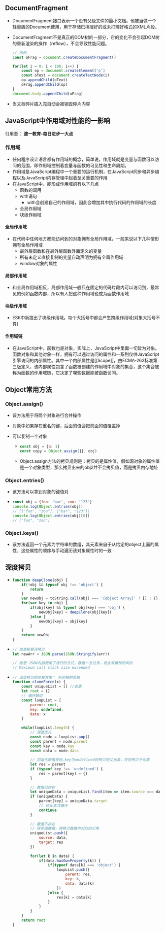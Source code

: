 ## DocumentFragment

* DocumentFragment接口表示一个没有父级文件的最小文档。他被当做一个轻量版的Document使用，用于存储已排版好的或未打理好格式的XML片段。

* DocumentFragment不是真正的DOM树的一部分，它的变化不会引起DOM树的重新渲染的操作（reflow），不会导致性能问题。

  ```javascript
  // 示例
  const oFrag = document.createDocumentFragment()
  
  for(let i = 0; i < 100; i++) {
      const op = document.createElement('p')
      const oText = document.createTextNode(i)
      op.appendChild(oText)
      oFrag.appendChild(op)
  }
  document.body.appendChild(oFrag)
  ```

* 当文档碎片插入完自动会被销毁碎片内容

## JavaScript中作用域对性能的一影响

引用至： **渡一教育-每日进步一大点**

### 作用域

* 任何程序设计语言都有作用域的概念，简单说，作用域就是变量与函数可以访问的范围，即作用域控制着变量与函数的可见性和生命周期。
* 作用域是JavaScript编程中一个重要的运行机制，在JavaScript同步和异步编程以及JavaScript内存管理中起着至关重要的作用
* 在JavaScript中，能形成作用域的有以下几点
  * 函数的调用
  * with语句
    * with会创建自己的作用域，因此会增加其中执行代码的作用域的长度
  * 全局作用域
  * 块级作用域

#### 全局作用域

* 在代码中任何地方都能访问到的对象拥有全局作用域，一般来说以下几种情形拥有全局作用域
  * 最外层函数和在最外层函数外面定义的变量
  * 所有未定义直接复制的变量自动声明为拥有全局作用域
  * window对象的属性

#### 局部作用域

* 和全局作用域相反，局部作用域一般只在固定的代码片段内可以访问到，最常见的例如函数内部，所以有人把这种作用域也成为函数作用域

#### 块级作用域

* ES6中新提出了块级作用域。每个大括号中都会产生跨级作用域(对象大括号不算)

#### 作用域链

* 在JavaScript中，函数也是对象，实际上，JavaScript中里面一切皆为对象。函数对象和其他对象一样，拥有可以通过访问的属性和一系列仅供JavaScript引擎访问的内部属性。其中一个内部属性是[[Scope]]，由ECMA-262标准第三版定义，该内部属性包含了函数被创建的作用域中对象的集合，这个集合被称为函数的作用域链，它决定了哪些数据能被函数访问。

## Object常用方法

### Object.assign()

* 该方法用于将两个对象进行合并操作

* 对象中如果存在重名的键，后面的值会把前面的值覆盖掉

* 可以复制一个对象

  * ```javascript
    const obj = {a: 1}
    const copy = Object.assign({}, obj)
    ```

  * Object.assign方法的拷贝规则是：拷贝的是属性值，假如源对象的属性值是一个对象类型，那么拷贝出来的obj2并不会拷贝值，而是拷贝内存地址

### Object.entries()

* 该方法可以拿到对象的键值对

* ```javascript
  const obj = {foo: 'bar', zoo: '123'}
  console.log(Object.entries(obj))
  // [["foo", "zoo"], ["bar", "123"]]
  console.log(Object.entries(obj)[0])
  // ["foo", "zoo"]
  ```

### Object.keys()

* 该方法返回一个元素为字符串的数组，其元素来自于从给定的object上面的属性，这些属性的顺序与手动遍历该对象属性时的一致

## 深度拷贝

* ```javascript
  function deepClone(obj) {
      if(!obj && typeof obj !== 'object') {
          return
      }
      var newObj = toString.call(obj) === '[object Array]' ? [] : {}
      for(var key in obj) {
          if(obj[key] && typeof obj[key] === 'obj') {
              newObj[key] = deepClone(obj[key])
          }else {
              newObj[key] = obj[key]
          }
      }
      return newObj
  }
  ```

* ```javascript
  // 简单粗暴深拷贝
  let newArr = JSON.parse(JSON.Stringify(arr))
  
  // 隐患 JSON内部使用了递归的方式，数据一旦过多，就会有爆栈的风险
  // Maximum call stack size exceeded
  ```

* ```javascript
  // 深度拷贝的终极方案： 利用栈的思想
  function cloneForce(x) {
      const uniqueList = [] //去重
      let root = {}
      // 循环数组
      const loopList = {
          parent: root,
          key: undefined,
          data: x
      }
      
      while(loopList.length) {
          // 深度优先
          const node = loopList.pop()
          const parent = node.parent
          const key = node.key
          const data = node.data
          
          // 初始化赋值目标,key为undefined则拷贝到父元素，否则拷贝子元素
          let res = parent
          if (typeof key !== 'undefined') {
              res = parent[key] = {}
          }
          
          // 数据已存在
          let uniqueData = uniqueList.find(item => item.source === data)
          if (uniqueData) {
              parent[key] = uniqueData.target
              // 终止本次循环
              continue
          }
          
          // 数据不存在
          // 保存源数据，再拷贝数据中对应的引用
          uniqueList.push({
              source: data,
              target: res
          })
          
          for(let k in data) {
              if(data.hasOwnProperty(k)) {
                  if(typeof data[k] === 'object') {
                      loopList.push({
                          parent: res,
                          key: k,
                          data: data[k]
                      })
                  }else {
                      res[k] = data[k]
                  }
              }
          }
      }
      return root
  }
  ```
